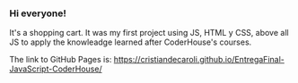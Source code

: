 ### Hi everyone! 

It's a shopping cart. It was my first project using JS, HTML y CSS, above all JS to apply the knowleadge learned after CoderHouse's courses.

The link to GitHub Pages is: 
https://cristiandecaroli.github.io/EntregaFinal-JavaScript-CoderHouse/
